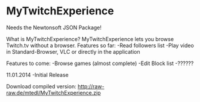 MyTwitchExperience
==================
Needs the Newtonsoft JSON Package!


What is MyTwitchExperience?
MyTwitchExperience lets you browse Twitch.tv without a browser.
Features so far:
-Read followers list
-Play video in Standard-Browser, VLC or directly in the application

Features to come:
-Browse games (almost complete)
-Edit Block list
-??????

11.01.2014
-Initial Release


Download compiled version:
http://raw-raw.de/mtedl/MyTwitchExperience.zip
